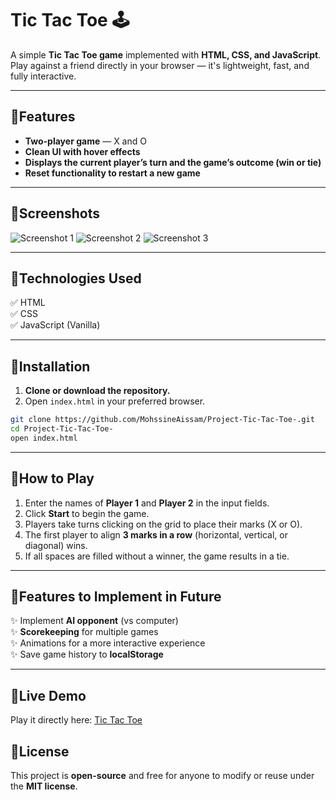 # Tic Tac Toe 🕹

A simple **Tic Tac Toe game** implemented with **HTML, CSS, and JavaScript**.  
Play against a friend directly in your browser — it's lightweight, fast, and fully interactive.

---

## 🔹Features

- **Two-player game** — X and O
- **Clean UI with hover effects**
- **Displays the current player’s turn and the game’s outcome (win or tie)**
- **Reset functionality to restart a new game**

---

## 🔹Screenshots

![Screenshot 1](https://imgur.com/7diOc0E)
![Screenshot 2](https://imgur.com/0qW5jA5)
![Screenshot 3](https://imgur.com/cvfcWrL)

---

## 🔹Technologies Used

✅ HTML  
✅ CSS  
✅ JavaScript (Vanilla)

---

## 🔹Installation

1. **Clone or download the repository.**
2. Open `index.html` in your preferred browser.

```bash
git clone https://github.com/MohssineAissam/Project-Tic-Tac-Toe-.git
cd Project-Tic-Tac-Toe-
open index.html
```

---

## 🔹How to Play

1. Enter the names of **Player 1** and **Player 2** in the input fields.
2. Click **Start** to begin the game.
3. Players take turns clicking on the grid to place their marks (X or O).
4. The first player to align **3 marks in a row** (horizontal, vertical, or diagonal) wins.
5. If all spaces are filled without a winner, the game results in a tie.

---

## 🔹Features to Implement in Future

✨ Implement **AI opponent** (vs computer)  
✨ **Scorekeeping** for multiple games  
✨ Animations for a more interactive experience  
✨ Save game history to **localStorage**

---
## 🔹Live Demo

Play it directly here: [Tic Tac Toe](https://mohssineaissam.github.io/Project-Tic-Tac-Toe-/)

## 🔹License

This project is **open-source** and free for anyone to modify or reuse under the **MIT license**.
